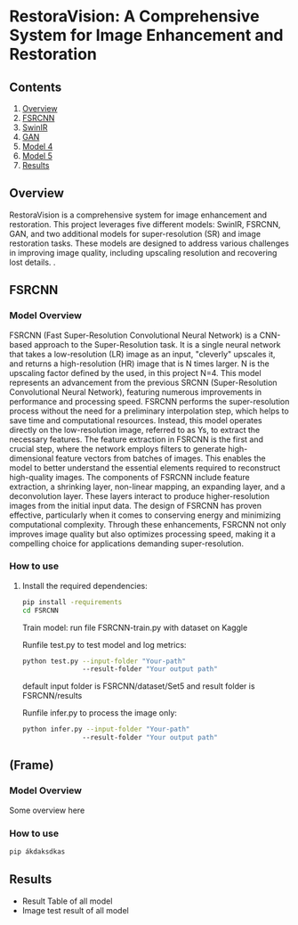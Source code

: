 # RestoraVision: A Comprehensive System for Image Enhancement and Restoration

## Contents
1. [Overview](#Overview)
2. [FSRCNN](#fsrcnn)
3. [SwinIR](#swinir)
4. [GAN](#gan)
5. [Model 4](#model-4)
6. [Model 5](#model-5)
7. [Results](#results)

## Overview
RestoraVision is a comprehensive system for image enhancement and restoration. This project leverages five different models: SwinIR, FSRCNN, GAN, and two additional models for super-resolution (SR) and image restoration tasks. These models are designed to address various challenges in improving image quality, including upscaling resolution and recovering lost details.
.

## FSRCNN
### Model Overview
FSRCNN (Fast Super-Resolution Convolutional Neural Network) is a CNN-based approach to the Super-Resolution task. It is a single neural network that takes a low-resolution (LR) image as an input, "cleverly" upscales it, and returns a high-resolution (HR) image that is N times larger. N is the upscaling factor defined by the used, in this project N=4. This model represents an advancement from the previous SRCNN (Super-Resolution Convolutional Neural Network), featuring numerous improvements in performance and processing speed. 
FSRCNN performs the super-resolution process without the need for a preliminary interpolation step, which helps to save time and computational resources. Instead, this model operates directly on the low-resolution image, referred to as Ys, to extract the necessary features.
The feature extraction in FSRCNN is the first and crucial step, where the network employs filters to generate high-dimensional feature vectors from batches of images. This enables the model to better understand the essential elements required to reconstruct high-quality images.
The components of FSRCNN include feature extraction, a shrinking layer, non-linear mapping, an expanding layer, and a deconvolution layer. These layers interact to produce higher-resolution images from the initial input data. The design of FSRCNN has proven effective, particularly when it comes to conserving energy and minimizing computational complexity.
Through these enhancements, FSRCNN not only improves image quality but also optimizes processing speed, making it a compelling choice for applications demanding super-resolution.


### How to use
1. Install the required dependencies:
   ```bash
   pip install -requirements
   cd FSRCNN
   ```
   Train model: run file FSRCNN-train.py with dataset on Kaggle
   
   Runfile test.py to test model and log metrics:
   ```bash
   python test.py --input-folder "Your-path" 
                  --result-folder "Your output path"
   ```
   default input folder is FSRCNN/dataset/Set5 and result folder is FSRCNN/results

   Runfile infer.py to process the image only:
   ```bash
   python infer.py --input-folder "Your-path" 
                  --result-folder "Your output path"
   ```

 ## (Frame)
 ### Model Overview  
 Some overview here
 ### How to use
 ```bash
 pip ákdaksdkas
 ```

## Results
 - Result Table of all model
 - Image test result of all model




